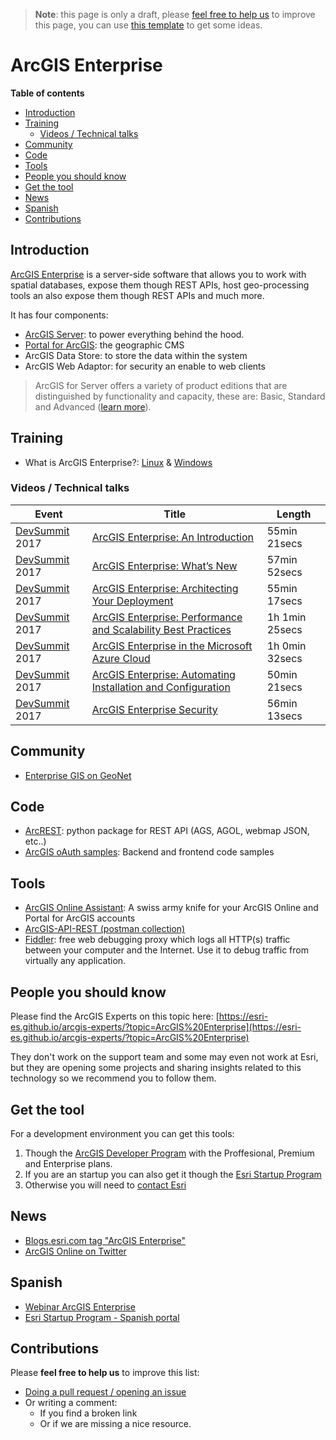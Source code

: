 > **Note**: this page is only a draft, please [feel free to help us](#contributions) to improve this page, you can use [this template](https://github.com/esri-es/awesome-arcgis/blob/master/RESOURCE_PAGE_TEMPLATE.md) to get some ideas.

# ArcGIS Enterprise
<!-- START doctoc generated TOC please keep comment here to allow auto update -->
<!-- DON'T EDIT THIS SECTION, INSTEAD RE-RUN doctoc TO UPDATE -->
**Table of contents**

- [Introduction](#introduction)
- [Training](#training)
  - [Videos / Technical talks](#videos--technical-talks)
- [Community](#community)
- [Code](#code)
- [Tools](#tools)
- [People you should know](#people-you-should-know)
- [Get the tool](#get-the-tool)
- [News](#news)
- [Spanish](#spanish)
- [Contributions](#contributions)

<!-- END doctoc generated TOC please keep comment here to allow auto update -->

## Introduction

[ArcGIS Enterprise](http://www.esri.com/en/arcgis/products/arcgis-enterprise/overview) is a server-side software that allows you to work with spatial databases, expose them though REST APIs, host geo-processing tools an also expose them though REST APIs and much more.

It has four components:

* [ArcGIS Server](arcgis-server/README.md): to power everything behind the hood.
* [Portal for ArcGIS](portal-for-arcgis/README.md): the geographic CMS
* ArcGIS Data Store: to store the data within the system
* ArcGIS Web Adaptor: for security an enable to web clients

> ArcGIS for Server offers a variety of product editions that are distinguished by functionality and capacity, these are: Basic, Standard and Advanced ([learn more](https://server.arcgis.com/en/server/10.4/get-started/windows/arcgis-server-editions.htm)).

## Training

* What is ArcGIS Enterprise?: [Linux](http://server.arcgis.com/en/server/latest/get-started/linux/what-is-arcgis-enterprise-.htm) & [Windows](http://server.arcgis.com/en/server/latest/get-started/windows/what-is-arcgis-enterprise-.htm)

### Videos / Technical talks

|Event|Title|Length|
|---|---|---|
|[DevSummit](http://www.esri.com/events/devsummit) 2017|[ArcGIS Enterprise: An Introduction](https://www.youtube.com/watch?v=lYTE5ynG-_k&list=PLaPDDLTCmy4Z844nQ0aFdRCTICoNDPf7E&index=3)|55min 21secs
|[DevSummit](http://www.esri.com/events/devsummit) 2017|[ArcGIS Enterprise: What’s New](https://www.youtube.com/watch?v=WgPpuMtpxI0)|57min 52secs
|[DevSummit](http://www.esri.com/events/devsummit) 2017|[ArcGIS Enterprise: Architecting Your Deployment](https://www.youtube.com/watch?v=WxUFh0c9hNw&t=2975s)|55min 17secs
|[DevSummit](http://www.esri.com/events/devsummit) 2017|[ArcGIS Enterprise: Performance and Scalability Best Practices](https://www.youtube.com/watch?v=9TSogIuA0Bo&t=7s)|1h 1min 25secs
|[DevSummit](http://www.esri.com/events/devsummit) 2017|[ArcGIS Enterprise in the Microsoft Azure Cloud](https://www.youtube.com/watch?v=fpg9kwyo-mI)| 1h 0min 32secs
|[DevSummit](http://www.esri.com/events/devsummit) 2017|[ArcGIS Enterprise: Automating Installation and Configuration](https://www.youtube.com/watch?v=0kIe_Ujb0VA)|50min 21secs
|[DevSummit](http://www.esri.com/events/devsummit) 2017|[ArcGIS Enterprise Security](https://www.youtube.com/watch?v=eFRtv0IcoLY&t=1533s)|56min 13secs

## Community

* [Enterprise GIS on GeoNet](https://community.esri.com/community/gis/enterprise-gis)

## Code

* [ArcREST](https://github.com/Esri/ArcREST): python package for REST API (AGS, AGOL, webmap JSON, etc..)
* [ArcGIS oAuth samples](https://github.com/esri-es/arcgis-oauth-samples): Backend and frontend code samples

## Tools

* [ArcGIS Online Assistant](https://github.com/Esri/ago-assistant): A swiss army knife for your ArcGIS Online and Portal for ArcGIS accounts
* [ArcGIS-API-REST (postman collection)](https://github.com/esri-es/ArcGIS-REST-API)
* [Fiddler](http://www.telerik.com/fiddler): free web debugging proxy which logs all HTTP(s) traffic between your computer and the Internet. Use it to debug traffic from virtually any application.

## People you should know
Please find the ArcGIS Experts on this topic here: [https://esri-es.github.io/arcgis-experts/?topic=ArcGIS%20Enterprise](https://esri-es.github.io/arcgis-experts/?topic=ArcGIS%20Enterprise)

They don't work on the support team and some may even not work at Esri,
but they are opening some projects and sharing insights related to this
technology so we recommend you to follow them.

## Get the tool

For a development environment you can get this tools:

1. Though the [ArcGIS Developer Program](https://developers.arcgis.com/pricing/) with the Proffesional, Premium and Enterprise plans.
2. If you are an startup you can also get it though the [Esri Startup Program](http://esri.com/startups)
3. Otherwise you will need to [contact Esri](http://www.esri.com/about-esri/contact#international)

## News

* [Blogs.esri.com tag "ArcGIS Enterprise"](https://blogs.esri.com/esri/arcgis/tag/arcgis-enterprise/)
* [ArcGIS Online on Twitter](https://twitter.com/ArcGISXprise)


## Spanish

* [Webinar ArcGIS Enterprise](https://www.youtube.com/watch?v=T-ewxTA85oU)
* [Esri Startup Program - Spanish portal](http://startups.esri.es)

## Contributions
Please **feel free to help us** to improve this list:

* [Doing a pull request / opening an issue](https://github.com/hhkaos/awesome-arcgis#contributions)
* Or writing a comment:
  * If you find a broken link
  * Or if we are missing a nice resource.
